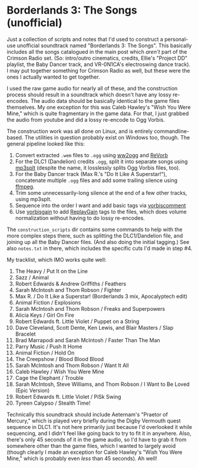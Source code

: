 Borderlands 3: The Songs (unofficial)
=====================================

Just a collection of scripts and notes that I'd used to construct a
personal-use unofficial soundtrack named "Borderlands 3: The Songs".
This basically includes all the songs catalogued in the main post
which *aren't* part of the Crimson Radio set.  (So: intro/outro
cinematics, credits, Ellie's "Project DD" playlist, the Baby Dancer
track, and VR-0N1CA's electroswing dance track).  I may put together
something for Crimson Radio as well, but these were the ones I
actually wanted to get together.

I used the raw game audio for nearly all of these, and the construction
process should result in a soundtrack which doesn't have any lossy
re-encodes.  The audio data should be basically identical to the game files
themselves.  My one exception for this was Caleb Hawley's "Wish You Were
Mine," which is quite fragmentary in the game data.  For that, I just
grabbed the audio from youtube and did a lossy re-encode to Ogg Vorbis.

The construction work was all done on Linux, and is entirely
commandline-based.  The utilities in question probably exist on Windows
too, though.  The general pipeline looked like this:

1. Convert extracted `.wem` files to `.ogg` using [ww2ogg](https://github.com/hcs64/ww2ogg)
   and [ReVorb](https://github.com/ItsBranK/ReVorb)
2. For the DLC1 (Dandelion) credits `.ogg`, split it into separate songs
   using [mp3splt](http://mp3splt.sourceforge.net/) (despite the name,
   it losslessly splits Ogg Vorbis files, too).
3. For the Baby Dancer track (Max R.'s "Do It Like A Superstar!"),
   concatenate multiple `.ogg` files and add some trailing silence using
   [ffmpeg](https://www.ffmpeg.org/).
4. Trim some unnecessarily-long silence at the end of a few other tracks,
   using mp3splt.
5. Sequence into the order I want and add basic tags via [vorbiscomment](https://wiki.xiph.org/Vorbis-tools)
6. Use [vorbisgain](https://sjeng.org/vorbisgain.html) to add
   [ReplayGain](https://en.wikipedia.org/wiki/ReplayGain) tags to the
   files, which does volume normalization without having to do
   lossy re-encodes.

The `construction_scripts` dir contains some commands to help with
the more complex steps there, such as splitting the DLC1/Dandelion
file, and joining up all the Baby Dancer files.  (And also doing the
initial tagging.)  See also `notes.txt` in there, which includes
the specific cuts I'd made in step #4.

My tracklist, which IMO works quite well:

1. The Heavy / Put It on the Line
2. Sazz / Animal
3. Robert Edwards & Andrew Griffiths / Feathers
4. Sarah McIntosh and Thom Robson / Fighter
5. Max R. / Do It Like a Superstar! (Borderlands 3 mix, Apocalyptech edit)
6. Animal Fiction / Explosions
7. Sarah McIntosh and Thom Robson / Freaks and Superpowers
8. Alicia Keys / Girl On Fire
9. Robert Edwards ft. Little Violet / Puppet on a String
10. Dave Cleveland, Scott Dente, Ken Lewis, and Blair Masters / Slap Bracelet
11. Brad Marrapodi and Sarah McIntosh / Faster Than The Man
12. Parry Music / Push It Home
13. Animal Fiction / Hold On
14. The Creepshow / Blood Blood Blood
15. Sarah McIntosh and Thom Robson / Want It All
16. Caleb Hawley / Wish You Were Mine
17. Cage the Elephant / Trouble
18. Sarah McIntosh, Steve Williams, and Thom Robson / I Want to Be Loved (Epic Version)
19. Robert Edwards ft. Little Violet / PiSk Swing
20. Tyreen Calypso / Stealth Time!

Technically this soundtrack should include Aeternam's "Praetor of Mercury,"
which is played very briefly during the Digby Vermouth quest sequence in
DLC1.  It's not here primarily just because I'd overlooked it while sequencing,
and I didn't feel like going back to try to fit it in anywhere.  Also, there's
only 45 seconds of it in the game audio, so I'd have to grab it from somewhere
other than the game files, which I wanted to largely avoid (though clearly I
made an exception for Caleb Hawley's "Wish You Were Mine," which is probably
even *less* than 45 seconds).  Ah well!

